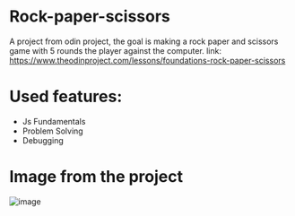 # Rock-paper-scissors
A project from odin project, the goal is making a rock paper and scissors game with 5 rounds the player against the computer. link: https://www.theodinproject.com/lessons/foundations-rock-paper-scissors

# Used features: 
- Js Fundamentals
- Problem Solving
- Debugging

# Image from the project
![image](https://user-images.githubusercontent.com/96890436/201542918-1742b998-9651-46a7-92b3-213efe7652c2.png)
